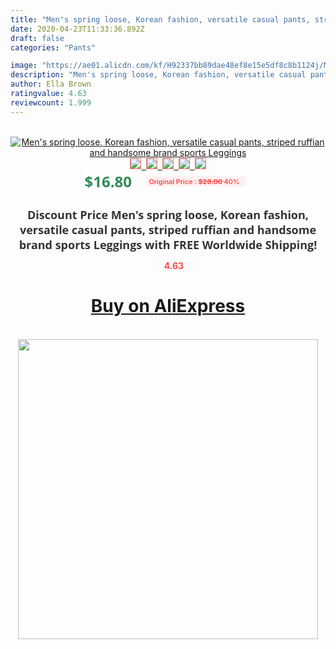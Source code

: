 ```yaml
---
title: "Men's spring loose, Korean fashion, versatile casual pants, striped ruffian and handsome brand sports Leggings"
date: 2020-04-23T11:33:36.892Z
draft: false
categories: "Pants"

image: "https://ae01.alicdn.com/kf/H92337bb89dae48ef8e15e5df8c8b1124j/Men-s-spring-loose-Korean-fashion-versatile-casual-pants-striped-ruffian-and-handsome-brand-sports-Leggings.jpg"
description: "Men's spring loose, Korean fashion, versatile casual pants, striped ruffian and handsome brand sports Leggings"
author: Ella Brown
ratingvalue: 4.63
reviewcount: 1.999
---
```

<br>
<div style="text-align: center;">
<a href="https://s.click.aliexpress.com/e/_9yNbMD" target="_blank" rel="nofollow noopener noreferrer"><img alt="Men's spring loose, Korean fashion, versatile casual pants, striped ruffian and handsome brand sports Leggings" class="magnifier-image" src="https://ae01.alicdn.com/kf/H92337bb89dae48ef8e15e5df8c8b1124j/Men-s-spring-loose-Korean-fashion-versatile-casual-pants-striped-ruffian-and-handsome-brand-sports-Leggings.jpg_640x640.jpg">
<br>
<img style="border:1px solid salmon" src="https://ae01.alicdn.com/kf/H92337bb89dae48ef8e15e5df8c8b1124j/Men-s-spring-loose-Korean-fashion-versatile-casual-pants-striped-ruffian-and-handsome-brand-sports-Leggings.jpg_120x120.jpg">&nbsp;&nbsp;<img style="border:1px solid salmon" src="https://ae01.alicdn.com/kf/H56d95f7a55354ada81de02bc3d0a90613/Men-s-spring-loose-Korean-fashion-versatile-casual-pants-striped-ruffian-and-handsome-brand-sports-Leggings.jpg_120x120.jpg">&nbsp;&nbsp;<img style="border:1px solid salmon" src="https://ae01.alicdn.com/kf/Hc7ee197461954d0c8420461f267ecfa4M/Men-s-spring-loose-Korean-fashion-versatile-casual-pants-striped-ruffian-and-handsome-brand-sports-Leggings.jpg_120x120.jpg">&nbsp;&nbsp;<img style="border:1px solid salmon" src="https://ae01.alicdn.com/kf/Hae6dcf9a7c0e47ee8c1408ba31d1b29dh/Men-s-spring-loose-Korean-fashion-versatile-casual-pants-striped-ruffian-and-handsome-brand-sports-Leggings.jpg_120x120.jpg">&nbsp;&nbsp;<img style="border:1px solid salmon" src="https://ae01.alicdn.com/kf/H9d2072f5e0204f459edf35108ec4337fV/Men-s-spring-loose-Korean-fashion-versatile-casual-pants-striped-ruffian-and-handsome-brand-sports-Leggings.jpg_120x120.jpg"></a></div><br0>
<div style="text-align: center;"><span style="background-color: white; border: 0px; box-sizing: border-box; color: seagreen; display: inline-block; font-family: &quot;open sans&quot; , &quot;arial&quot; , &quot;helvetica&quot; , sans-serif , &quot;heiti&quot;; font-size: 24px; font-stretch: inherit; font-weight: 700; line-height: inherit; margin: 0px 10px 0px 0px; padding: 0px; vertical-align: middle;">$16.80 </span>
<span style="background: rgb(255 , 241 , 241); border-radius: 3px; border: 0px; box-sizing: border-box; color: #ff4747; display: inline-block; font-family: inherit; font-size: 12px; font-stretch: inherit; font-style: inherit; font-variant: inherit; font-weight: 600; line-height: inherit; margin: 0px; padding: 2px 5px; transform: scale(0.9); vertical-align: middle;">Original Price : <b style="text-decoration: line-through;">$28.00 </b> 40%&nbsp;&nbsp;</span></div>
<h1 style="color: #333333; display: inline-block; font-family: &quot;open sans&quot; , &quot;arial&quot; , &quot;helvetica&quot; , sans-serif , &quot;heiti&quot;; font-size: 18px; font-stretch: inherit; font-weight: 700; text-align: center;">Discount Price Men's spring loose, Korean fashion, versatile casual pants, striped ruffian and handsome brand sports Leggings with FREE Worldwide Shipping!</h1>
<div style="color: #ff4747; text-align: center;">
<img src="https://4.bp.blogspot.com/-M0ZcTcb-5uY/XleCXlxnR4I/AAAAAAAAAEc/OrjgMkXV1oMQFaCRZj5HQwOCBcu3w1FegCPcBGAYYCw/s1600/star.png" style="height: 15px;">&nbsp;<b>4.63</b></div>
<div class="button_cont" align="center"><a class="buynow_a" href="https://s.click.aliexpress.com/e/_9yNbMD" target="_blank" rel="nofollow noopener noreferrer"><H1>Buy on AliExpress</H1></a></div><br>
<div class="separator" style="clear: both; text-align: center;">
<img src="https://lh3.googleusercontent.com/-pTy5HemUv9M/XlePHvY0dAI/AAAAAAAAAE4/0nX5iRUoIWY8eMW9Dpxeirr157OZliDIgCLcBGAsYHQ/s1600/badge.gif" width="480">
</div>
